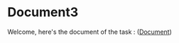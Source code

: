 # Document3

Welcome, here's the document of the task : ([Document](https://github.com/oAmadu/Document3/blob/a6017119d13b194625bdbac12616f3eaa61ab6d9/%D8%B3%D9%8A%D9%86%D8%A7%D8%B1%D9%8A%D9%88%20%D8%A7%D9%84%D8%AD%D9%81%D9%84.docx))
